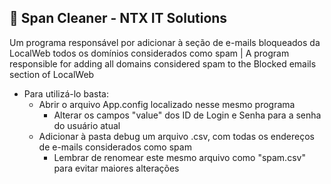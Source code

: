 ## 📩 Span Cleaner - NTX IT Solutions
Um programa responsável por adicionar à seção de e-mails bloqueados da LocalWeb todos os domínios considerados como spam | A program responsible for adding all domains considered spam to the Blocked emails section of LocalWeb

- Para utilizá-lo basta:
  - Abrir o arquivo App.config localizado nesse mesmo programa
    - Alterar os campos "value" dos ID de Login e Senha para a senha do usuário atual
  - Adicionar à pasta debug um arquivo .csv, com todas os endereços de e-mails considerados como spam
    - Lembrar de renomear este mesmo arquivo como "spam.csv" para evitar maiores alterações
